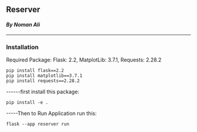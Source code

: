 ## **Reserver**
#### *By Noman Ali*
----------
### **Installation**
Required Package:
Flask: 2.2,
MatplotLib: 3.7.1,
Requests: 2.28.2
```
pip install flask==2.2
pip install matplotlib==3.7.1
pip install requests==2.28.2
```
------first install this package:
```
pip install -e .
```
-----Then to Run Application run this:
```
flask --app reserver run
```
